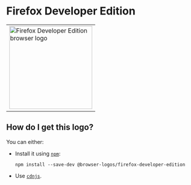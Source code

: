 # Firefox Developer Edition

<table>
    <tr height=230>
        <td>
            <a href="https://github.com/alrra/browser-logos/tree/79786c4f71272800a61bb3257cc38474b5b8097b/src/firefox-developer-edition">
                <img width=220 src="https://raw.githubusercontent.com/alrra/browser-logos/79786c4f71272800a61bb3257cc38474b5b8097b/src/firefox-developer-edition/firefox-developer-edition.svg?sanitize=true" alt="Firefox Developer Edition browser logo">
            </a>
        </td>
    </tr>
</table>

## How do I get this logo?

You can either:

* Install it using [`npm`][npm]:

  `npm install --save-dev @browser-logos/firefox-developer-edition`

* Use [`cdnjs`][cdnjs].

<!-- Link labels: -->

[cdnjs]: https://cdnjs.com/libraries/browser-logos
[npm]: https://www.npmjs.com/
